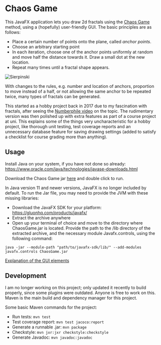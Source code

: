 # Chaos Game
This JavaFX application lets you draw 2d fractals using the [Chaos Game](https://en.wikipedia.org/wiki/Chaos_game) method, using a (hopefully) user-friendly GUI. The basic principles are as follows:
- Place a certain number of points onto the plane, called *anchor points*.
- Choose an arbitrary starting point
- In each iteration, choose one of the anchor points uniformly at random and move half the distance towards it. Draw a small dot at the new location.
- Repeat many times until a fractal shape appears.

![Sierpinski](https://github.com/ShapesAndNumbers/Chaos-Game-fractal-generator/blob/master/Documentation/Sierpinski.png?raw=true)

With changes to the rules, e.g. number and location of anchors, proportion to move instead of a half, or not allowing the same anchor to be repeated twice, many types of fractals can be generated.

This started as a hobby project back in 2017 due to my fascination with fractals, after seeing the [Numberphile video](https://youtu.be/kbKtFN71Lfs) on the topic. The rudimentary version was then polished up with extra features as part of a course project at uni. This explains some of the things very uncharacteristic for a hobby project, like thorough unit testing, test coverage reports and an unnecessary database feature for saving drawing settings (added to satisfy a checklist for course grading more than anything).

## Usage
Install Java on your system, if you have not done so already: https://www.oracle.com/java/technologies/javase-downloads.html

Download the Chaos Game jar [here](https://github.com/ShapesAndNumbers/Chaos-Game-fractal-generator/releases) and double click to run.

In Java version 11 and newer versions, JavaFX is no longer included by default. To run the Jar file, you may need to provide the JVM with these missing libraries:
- Download the JavaFX SDK for your platform: https://gluonhq.com/products/javafx/
- Extract the archive anywhere
- Open up your terminal of choice and move to the directory where ChaosGame.jar is located. Provide the path to the /lib directory of the extracted archive, and the necessary module Javafx.controls, using the following command:
```
java -jar --module-path "path/to/javafx-sdk/lib/" --add-modules javafx.controls ChaosGame.jar
```

[Explanation of the GUI elements](https://github.com/ShapesAndNumbers/Chaos-Game-fractal-generator/blob/master/Documentation/GUI%20explanation.md)

## Development
I am no longer working on this project; only updated it recently to build properly, since some plugins were outdated. Anyone is free to work on this. Maven is the main build and dependency manager for this project.

Some basic Maven commands for the project:
- Run tests: `mvn test`
- Test coverage report: `mvn test jacoco:report`
- Generate a runnable .jar: `mvn package`
- Checkstyle: `mvn jxr:jxr checkstyle:checkstyle`
- Generate Javadoc: `mvn javadoc:javadoc`
